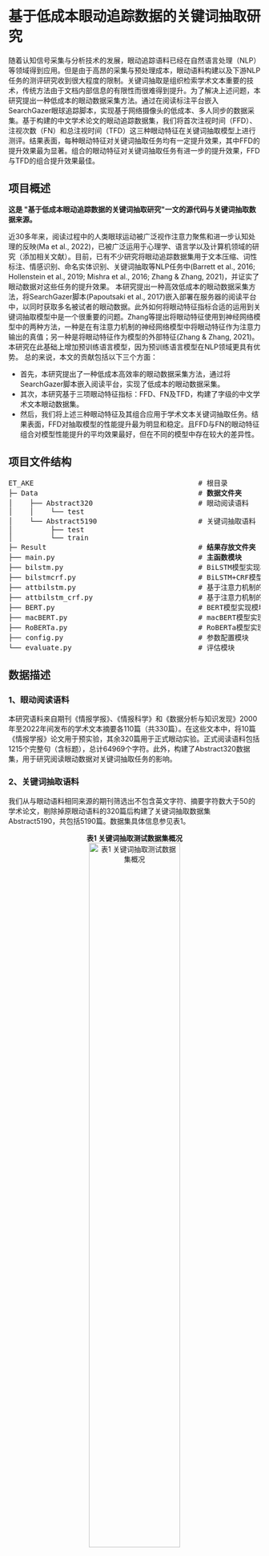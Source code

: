 # 基于低成本眼动追踪数据的关键词抽取研究 
随着认知信号采集与分析技术的发展，眼动追踪语料已经在自然语言处理（NLP）等领域得到应用。但是由于高昂的采集与预处理成本，眼动语料构建以及下游NLP任务的测评研究收到很大程度的限制。关键词抽取是组织检索学术文本重要的技术，传统方法由于文档内部信息的有限性而很难得到提升。为了解决上述问题，本研究提出一种低成本的眼动数据采集方法。通过在阅读标注平台嵌入SearchGazer眼球追踪脚本，实现基于网络摄像头的低成本、多人同步的数据采集。基于构建的中文学术论文的眼动追踪数据集，我们将首次注视时间（FFD）、注视次数（FN）和总注视时间（TFD）这三种眼动特征在关键词抽取模型上进行测评。结果表面，每种眼动特征对关键词抽取任务均有一定提升效果，其中FFD的提升效果最为显著。组合的眼动特征对关键词抽取任务有进一步的提升效果，FFD与TFD的组合提升效果最佳。

## 项目概述
<b>这是 "基于低成本眼动追踪数据的关键词抽取研究"一文的源代码与关键词抽取数据来源。</b>

  近30多年来，阅读过程中的人类眼球运动被广泛视作注意力聚焦和进一步认知处理的反映(Ma et al., 2022)，已被广泛运用于心理学、语言学以及计算机领域的研究（添加相关文献）。目前，已有不少研究将眼动追踪数据集用于文本压缩、词性标注、情感识别、命名实体识别、关键词抽取等NLP任务中(Barrett et al., 2016; Hollenstein et al., 2019; Mishra et al., 2016; Zhang & Zhang, 2021)，并证实了眼动数据对这些任务的提升效果。
  本研究提出一种高效低成本的眼动数据采集方法，将SearchGazer脚本(Papoutsaki et al., 2017)嵌入部署在服务器的阅读平台中，以同时获取多名被试者的眼动数据。此外如何将眼动特征指标合适的运用到关键词抽取模型中是一个很重要的问题。Zhang等提出将眼动特征使用到神经网络模型中的两种方法，一种是在有注意力机制的神经网络模型中将眼动特征作为注意力输出的真值；另一种是将眼动特征作为模型的外部特征(Zhang & Zhang, 2021)。本研究在此基础上增加预训练语言模型，因为预训练语言模型在NLP领域更具有优势。
总的来说，本文的贡献包括以下三个方面：
* 首先，本研究提出了一种低成本高效率的眼动数据采集方法，通过将SearchGazer脚本嵌入阅读平台，实现了低成本的眼动数据采集。
* 其次，本研究基于三项眼动特征指标：FFD、FN及TFD，构建了字级的中文学术文本眼动数据集。
* 然后，我们将上述三种眼动特征及其组合应用于学术文本关键词抽取任务。结果表面，FFD对抽取模型的性能提升最为明显和稳定。且FFD与FN的眼动特征组合对模型性能提升的平均效果最好，但在不同的模型中存在较大的差异性。

## 项目文件结构
<pre>ET_AKE                                       # 根目录
├─ Data                                      # <b>数据文件夹</b>
│    ├── Abstract320                         # 眼动阅读语料
│    │    └── test
│    └── Abstract5190                        # 关键词抽取语料
│         ├── test           
│         └── train
├─ Result                                    # <b>结果存放文件夹</b>
├── main.py                                  # <b>主函数模块</b>
├── bilstm.py                                # BiLSTM模型实现模块
├── bilstmcrf.py                             # BiLSTM+CRF模型实现模块
├── attbilstm.py                             # 基于注意力机制的BiLSTM模型实现模块
├── attbilstm_crf.py                         # 基于注意力机制的BiLSTM+CRF模型实现模块
├── BERT.py                                  # BERT模型实现模块
├── macBERT.py                               # macBERT模型实现模块
├── RoBERTa.py                               # RoBERTa模型实现模块
├── config.py                                # 参数配置模块
└── evaluate.py                              # 评估模块
</pre>

## 数据描述
### 1、眼动阅读语料
本研究语料来自期刊《情报学报》、《情报科学》和《数据分析与知识发现》2000年至2022年间发布的学术文本摘要各110篇（共330篇）。在这些文本中，将10篇《情报学报》论文用于预实验，其余320篇用于正式眼动实验。正式阅读语料包括1215个完整句（含标题），总计64969个字符。此外，构建了Abstract320数据集，用于研究阅读眼动数据对关键词抽取任务的影响。
### 2、关键词抽取语料
我们从与眼动语料相同来源的期刊筛选出不包含英文字符、摘要字符数大于50的学术论文，剔除掉原眼动语料的320篇后构建了关键词抽取数据集Abstract5190，共包括5190篇。数据集具体信息参见表1。
<div align=middle>
<b>表1 关键词抽取测试数据集概况</b><br>
  <img src="https://yan-xinyi.github.io/figures/ET_AKE_1.png" width="60%" alt="表1 关键词抽取测试数据集概况"><br>
  <b>注：</b> 总字符数包含中文字符和标点符号；关键字符为出现过在关键词部分的字符。<br><br>
</div>

## 参数环境
本研究将使用Abstract320和Abstract5190数据集作为测试集。因为摘要文本的最大长度约为500字，所以我们将max_length设置为 512。对样本较少的Abstract320进行五折交叉验证，以减少随机性偏差。Abstract5190数据集则以4:1的比例将其分为训练集和测试集。由于两个数据集的大小不同，因此针对不同模型两个数据集达到拟合所需的学习率和训练轮次也不同。针对样本较小的Abstract320数据集，在BiLSTM和BiLSTM+CRF模型中的训练轮次为30、学习率为0.01；而在基于注意力机制的模型中训练轮次为65、学习率为0.005。Abstract5190数据集在上述四种模型中的训练轮次都为30、学习率为0.003。在三个预训练语言模型中，Abstract320数据集与Abstract5190数据集的训练轮次分别为10和8，学习率都为5e-5。代码环境按照如下版本配置：
- Python==3.8
- Torch==2.0.1+cu118
- torchvision==0.9.0
- Sklearn==0.0
- Numpy 1.25.1+mkl
- nltk==3.6.1
- Tqdm==4.59.0

## 快速开始指南
为了更好的探究数据集中字级眼动特征运用于关键词抽取任务的有效性，本研究通过多种关键词抽取模型对眼动特征进行了测试。关键词抽取模型分为基于循环神经网络的提取模型和基于预训练语言模型的提取模型两类。
### 深度学习模型运行指南
1. <b>参数配置：</b> 在 `config.py` 文件中配置超参数。大致有以下参数需要设置：
    - `train_path`,`test_path`,`vocab_path`,`save_path`: 训练数据、测试数据、词汇数据和结果的路径。
    - `fs_name`, `fs_num`: 认知特征的名称和数量。
    - `epochs`: 指整个训练数据集在训练过程中通过模型的次数。 
    - `lr`: 学习率。
    - `vocab_size`: 词汇量。
    - `embed_dim`,`hidden_dim`: 嵌入层和隐藏层的维度。
    - `batch_size`: 是指在机器学习模型的训练或推理过程中，一次正向/反向传递中一起处理的示例（或样本）的数量。
    - `max_length`: 用于指定文本输入序列所允许的最大长度（标记数），常用于自然语言处理任务，如文本生成或文本分类。
2. <b>构建关键词抽取模型：</b> 运行main.py文件，选择要调用的模型并开始训练。

3. <b>配置加入的眼动特征组合：</b> 修改模型中眼动特征组合。例如，下面的代码表示将所有眼动特征添加到模型中：
   `input = torch.cat([input, inputs['et'][:,:,:3]], dim=-1)`
